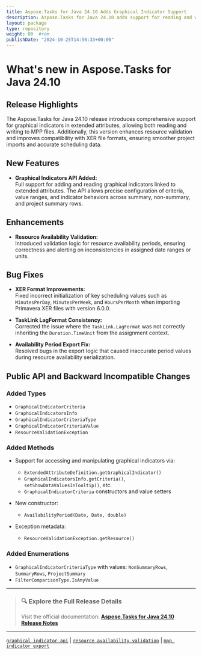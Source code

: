 ```yaml
---
title: Aspose.Tasks for Java 24.10 Adds Graphical Indicator Support
description: Aspose.Tasks for Java 24.10 adds support for reading and writing graphical indicators and enhances resource validation and XER project compatibility
layout: package
type: repository
weight: 00	#rem
publishDate: "2024-10-25T14:50:33+00:00"
---
```


# What's new in Aspose.Tasks for Java 24.10

## Release Highlights

The Aspose.Tasks for Java 24.10 release introduces comprehensive support for graphical indicators in extended attributes, allowing both reading and writing to MPP files. Additionally, this version enhances resource validation and improves compatibility with XER file formats, ensuring smoother project imports and accurate scheduling data.

## New Features

- **Graphical Indicators API Added:**  
  Full support for adding and reading graphical indicators linked to extended attributes. The API allows precise configuration of criteria, value ranges, and indicator behaviors across summary, non-summary, and project summary rows.

## Enhancements

- **Resource Availability Validation:**  
  Introduced validation logic for resource availability periods, ensuring correctness and alerting on inconsistencies in assigned date ranges or units.

## Bug Fixes

- **XER Format Improvements:**  
  Fixed incorrect initialization of key scheduling values such as `MinutesPerDay`, `MinutesPerWeek`, and `HoursPerMonth` when importing Primavera XER files with version 6.0.0.

- **TaskLink LagFormat Consistency:**  
  Corrected the issue where the `TaskLink.LagFormat` was not correctly inheriting the `Duration.TimeUnit` from the assignment context.

- **Availability Period Export Fix:**  
  Resolved bugs in the export logic that caused inaccurate period values during resource availability serialization.

## Public API and Backward Incompatible Changes

### Added Types

- `GraphicalIndicatorCriteria`
- `GraphicalIndicatorsInfo`
- `GraphicalIndicatorCriteriaType`
- `GraphicalIndicatorCriteriaValue`
- `ResourceValidationException`

### Added Methods

- Support for accessing and manipulating graphical indicators via:
  - `ExtendedAttributeDefinition.getGraphicalIndicator()`
  - `GraphicalIndicatorsInfo.getCriteria()`, `setShowDataValuesInTooltip()`, etc.
  - `GraphicalIndicatorCriteria` constructors and value setters

- New constructor:
  - `AvailabilityPeriod(Date, Date, double)`

- Exception metadata:
  - `ResourceValidationException.getResource()`

### Added Enumerations

- `GraphicalIndicatorCriteriaType` with values: `NonSummaryRows`, `SummaryRows`, `ProjectSummary`
- `FilterComparisonType.IsAnyValue`

---

> ### 🔍 Explore the Full Release Details  
>
> Visit the official documentation: **[Aspose.Tasks for Java 24.10 Release Notes](https://releases.aspose.com/tasks/java/release-notes/2024/aspose-tasks-for-java-24-10-release-notes/)**

---

[`graphical indicator api`](https://search.aspose.com/q/graphical-indicator-api.html) | [`resource availability validation`](https://search.aspose.com/q/resource-availability-validation.html) | [`mpp indicator export`](https://search.aspose.com/q/mpp-indicator-export.html)
